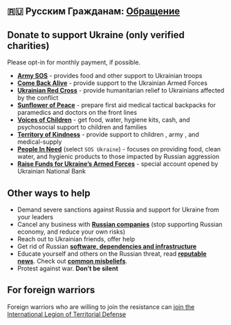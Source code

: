 ## 🇷🇺 Русским Гражданам: [Обращение](/docs/ToRussianPeople.md)

## Donate to support Ukraine (only verified charities)

Please opt-in for monthly payment, if possible.

- [**Army SOS**](https://armysos.com.ua/en/) - provides food and other support to Ukrainian troops
- [**Come Back Alive**](https://savelife.in.ua/en/donate/) - provide support to the Ukrainian Armed Forces
- [**Ukrainian Red Cross**](https://redcross.org.ua/en/donate/) - provide humanitarian relief to Ukrainians affected by the conflict
- [**Sunflower of Peace**](https://www.facebook.com/donate/507886070680475/) - prepare first aid medical tactical backpacks for paramedics and doctors on the front lines
- [**Voices of Children**](https://voices.org.ua/en/) - get food, water, hygiene kits, cash, and psychosocial support to children and families
- [**Territory of Kindness**](https://vuf-td.space/en/) - provide support to children , army , and medical-supply
- [**People In Need**](https://www.peopleinneed.net/donate/once) (select `SOS Ukraine`) - focuses on providing food, clean water, and hygienic products to those impacted by Russian aggression
- [**Raise Funds for Ukraine’s Armed Forces**](https://bank.gov.ua/en/news/all/natsionalniy-bank-vidkriv-spetsrahunok-dlya-zboru-koshtiv-na-potrebi-armiyi) - special account opened by Ukrainian National Bank

## Other ways to help

- Demand severe sanctions against Russia and support for Ukraine from your leaders
- Cancel any business with [**Russian companies**](/docs/Boycott.md) (stop supporting Russian economy, and reduce your own risks)
- Reach out to Ukrainian friends, offer help
- Get rid of Russian [**software, dependencies and infrastructure**](/docs/Boycott.md)
- Educate yourself and others on the Russian threat, read [**reputable news**](/docs/WarNews.md). Check out [**common misbeliefs**](/docs/Misconceptions.md).
- Protest against war. **Don’t be silent**

## For foreign warriors

Foreign warriors who are willing to join the resistance can [join the International Legion of Territorial Defense](https://www.ukrinform.net/rubric-ato/3415272-how-to-join-international-legion-to-defend-ukraine-algorithm.html)
